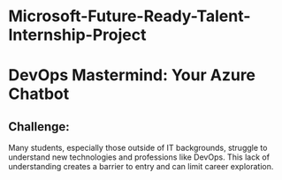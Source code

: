# Microsoft-Future-Ready-Talent-Internship-Project

# DevOps Mastermind: Your Azure Chatbot

## Challenge:

Many students, especially those outside of IT backgrounds, struggle to understand new technologies and professions like DevOps. This lack of understanding creates a barrier to entry and can limit career exploration.

